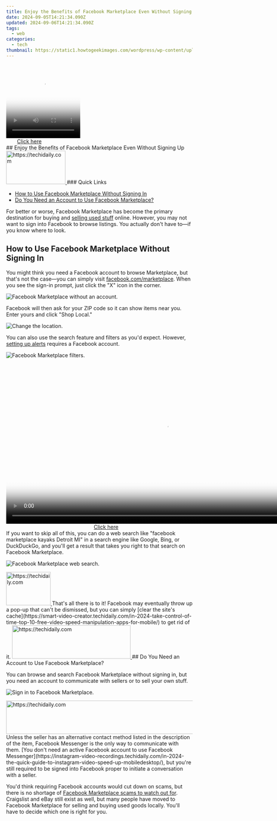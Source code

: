 ```yaml
---
title: Enjoy the Benefits of Facebook Marketplace Even Without Signing Up
date: 2024-09-05T14:21:34.090Z
updated: 2024-09-06T14:21:34.090Z
tags:
  - web
categories:
  - tech
thumbnail: https://static1.howtogeekimages.com/wordpress/wp-content/uploads/2023/04/Facebook-Marketplace-on-phone.png
---
```


<!-- affiliate ads begin -->
<span id="1304648">
					<video width="200" height="200" style="cursor:pointer"
           poster="//a.impactradius-go.com/display-clicktoplayimage/1304648.png"
           onclick="if(!this.playClicked){this.play();this.setAttribute('controls',true);this.playClicked=true;}">
	   <source src="//a.impactradius-go.com/display-ad/15852-1304648">
	   <img src="//a.impactradius-go.com/display-clicktoplayimage/1304648.png" style="border: none; height: 100%; width: 100%; object-fit: contain">
	</video>
	<div style="width:125px;text-align:center"><a href="javascript:window.open(decodeURIComponent('https%3A%2F%2Fthefitville.pxf.io%2Fc%2F5597632%2F1304648%2F15852'), '_blank');void(0);">Click here</a></div>
</span>
<img height="0" width="0" src="https://imp.pxf.io/i/5597632/1304648/15852" style="position:absolute;visibility:hidden;" border="0" />
<!-- affiliate ads end -->
## Enjoy the Benefits of Facebook Marketplace Even Without Signing Up

<!-- affiliate ads begin -->
<a href="https://aligracehair.sjv.io/c/5597632/2135410/19272" target="_top" id="2135410">
  <img src="//a.impactradius-go.com/display-ad/19272-2135410" border="0" alt="https://techidaily.com" width="160" height="90"/>
</a>
<img height="0" width="0" src="https://aligracehair.sjv.io/i/5597632/2135410/19272" style="position:absolute;visibility:hidden;" border="0" />
<!-- affiliate ads end -->
### Quick Links

* [How to Use Facebook Marketplace Without Signing In](https://facebook-videos.techidaily.com/new-2024-approved-stop-facebook-ad-popups-for-peaceful-browsing/)
* [Do You Need an Account to Use Facebook Marketplace?](https://extra-support.techidaily.com/updated-revealing-veiled-youtube-reviewers-opinions/)

 For better or worse, Facebook Marketplace has become the primary destination for buying and [selling used stuff](https://android-unlock.techidaily.com/in-2024-top-10-fingerprint-lock-apps-to-lock-your-vivo-s17-pro-phone-by-drfone-android/) online. However, you may not want to sign into Facebook to browse listings. You actually don't have to—if you know where to look.

##  How to Use Facebook Marketplace Without Signing In

 You might think you need a Facebook account to browse Marketplace, but that's not the case—you can simply visit [facebook.com/marketplace](https://www.facebook.com/marketplace). When you see the sign-in prompt, just click the "X" icon in the corner.

![Facebook Marketplace without an account.](https://static1.howtogeekimages.com/wordpress/wp-content/uploads/2024/08/2024-08-13_16-51-05.png) 

 Facebook will then ask for your ZIP code so it can show items near you. Enter yours and click "Shop Local."

![Change the location.](https://static1.howtogeekimages.com/wordpress/wp-content/uploads/2024/08/2024-08-13_16-52-28.png) 

 You can also use the search feature and filters as you'd expect. However, [setting up alerts](https://tech-revival.techidaily.com/chatgpts-role-in-behavioral-change-for-better-health/) requires a Facebook account.

![Facebook Marketplace filters.](https://static1.howtogeekimages.com/wordpress/wp-content/uploads/2024/08/2024-08-13_16-52-52.png) 

<!-- affiliate ads begin -->
<span id="1424531">
					<video width="864" height="NaN" style="cursor:pointer"
           poster="//a.impactradius-go.com/display-clicktoplayimage/1424531.png"
           onclick="if(!this.playClicked){this.play();this.setAttribute('controls',true);this.playClicked=true;}">
	   <source src="//a.impactradius-go.com/display-ad/16446-1424531">
	   <img src="//a.impactradius-go.com/display-clicktoplayimage/1424531.png" style="border: none; height: 100%; width: 100%; object-fit: contain">
	</video>
	<div style="width:540px;text-align:center"><a href="javascript:window.open(decodeURIComponent('https%3A%2F%2Flaganoo.pxf.io%2Fc%2F5597632%2F1424531%2F16446'), '_blank');void(0);">Click here</a></div>
</span>
<img height="0" width="0" src="https://imp.pxf.io/i/5597632/1424531/16446" style="position:absolute;visibility:hidden;" border="0" />
<!-- affiliate ads end -->
 If you want to skip all of this, you can do a web search like "facebook marketplace kayaks Detroit MI" in a search engine like Google, Bing, or DuckDuckGo, and you'll get a result that takes you right to that search on Facebook Marketplace.

![Facebook Marketplace web search.](https://static1.howtogeekimages.com/wordpress/wp-content/uploads/2023/04/2023-04-20_16-45-48.png) 

<!-- affiliate ads begin -->
<a href="https://aligracehair.sjv.io/c/5597632/2115938/19272" target="_top" id="2115938">
  <img src="//a.impactradius-go.com/display-ad/19272-2115938" border="0" alt="https://techidaily.com" width="120" height="90"/>
</a>
<img height="0" width="0" src="https://aligracehair.sjv.io/i/5597632/2115938/19272" style="position:absolute;visibility:hidden;" border="0" />
<!-- affiliate ads end -->
 That's all there is to it! Facebook may eventually throw up a pop-up that can't be dismissed, but you can simply [clear the site's cache](https://smart-video-creator.techidaily.com/in-2024-take-control-of-time-top-10-free-video-speed-manipulation-apps-for-mobile/) to get rid of it.

<!-- affiliate ads begin -->
<a href="https://25home.pxf.io/c/5597632/2123479/16836" target="_top" id="2123479">
  <img src="//a.impactradius-go.com/display-ad/16836-2123479" border="0" alt="https://techidaily.com" width="320" height="90"/>
</a>
<img height="0" width="0" src="https://25home.pxf.io/i/5597632/2123479/16836" style="position:absolute;visibility:hidden;" border="0" />
<!-- affiliate ads end -->
##  Do You Need an Account to Use Facebook Marketplace?

 You can browse and search Facebook Marketplace without signing in, but you need an account to communicate with sellers or to sell your own stuff.

![Sign in to Facebook Marketplace.](https://static1.howtogeekimages.com/wordpress/wp-content/uploads/2023/04/2023-04-20_16-55-53.png) 

<!-- affiliate ads begin -->
<a href="https://appsumo.8odi.net/c/5597632/2118313/7443" target="_top" id="2118313">
  <img src="//a.impactradius-go.com/display-ad/7443-2118313" border="0" alt="https://techidaily.com" width="600" height="90"/>
</a>
<img height="0" width="0" src="https://appsumo.8odi.net/i/5597632/2118313/7443" style="position:absolute;visibility:hidden;" border="0" />
<!-- affiliate ads end -->
 Unless the seller has an alternative contact method listed in the description of the item, Facebook Messenger is the only way to communicate with them. [You don't need an active Facebook account to use Facebook Messenger](https://instagram-video-recordings.techidaily.com/in-2024-the-quick-guide-to-instagram-video-speed-up-mobiledesktop/), but you're still required to be signed into Facebook proper to initiate a conversation with a seller.

 You'd think requiring Facebook accounts would cut down on scams, but there is no shortage of [Facebook Marketplace scams to watch out for](https://fox-access.techidaily.com/updated-transform-overload-into-order-with-skillful-tiktok-saves-edits-for-2024/). Craigslist and eBay still exist as well, but many people have moved to Facebook Marketplace for selling and buying used goods locally. You'll have to decide which one is right for you.

<ins class="adsbygoogle"
     style="display:block"
     data-ad-format="autorelaxed"
     data-ad-client="ca-pub-7571918770474297"
     data-ad-slot="1223367746"></ins>



<ins class="adsbygoogle"
     style="display:block"
     data-ad-client="ca-pub-7571918770474297"
     data-ad-slot="8358498916"
     data-ad-format="auto"
     data-full-width-responsive="true"></ins>


